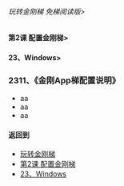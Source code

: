 ###### 玩转金刚梯 免梯阅读版>
#### 第2课 配置金刚梯>
#### 23、Windows>

### 2311、《金刚App梯配置说明》

- aa
- aa
- aa

#### 返回到
- [玩转金刚梯](https://github.com/a2zitpro/web/blob/master/LadderFree/main.md)
- [第2课 配置金刚梯](https://github.com/a2zitpro/web/blob/master/LadderFree/LadderConfigure/LadderConfigure.md)
- [23、Windows](https://github.com/a2zitpro/web/blob/master/LadderFree/LadderConfigure/Windows/Windows.md)



